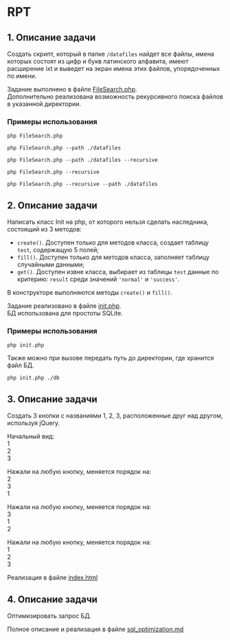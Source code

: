 # RPT

## 1. Описание задачи
Создать скрипт, который в папке `/datafiles` найдет все файлы, имена которых состоят из цифр и букв латинского алфавита, имеют расширение ixt и выведет на экран имена этих файлов, упорядоченных по имени.

Задание выполнено в файле [FileSearch.php](FileSearch.php).  
Дополнительно реализована возможность рекурсивного поиска файлов в указанной директории.
### Примеры использования
```
php FileSearch.php
```
```
php FileSearch.php --path ./datafiles
```
```
php FileSearch.php --path ./datafiles --recursive
```
```
php FileSearch.php --recursive
```
```
php FileSearch.php --recursive --path ./datafiles
```

## 2. Описание задачи
Написать класс Init на php, от которого нельзя сделать наследника, состоящий из 3 методов:
- `create()`. Доступен только для методов класса, создает таблицу `test`, содержащую 5 полей;
- `fill()`. Доступен только для методов класса, заполняет таблицу случайными данными;
- `get()`. Доступен извне класса, выбирает из таблицы `test` данные по критерию: `result` среди значений `'normal'` и `'success'`.

В конструкторе выполняются методы `create()` и `fill()`.

Задание реализовано в файле [init.php](init.php).  
БД использована для простоты SQLite.
### Примеры использования
```
php init.php
```
Также можно при вызове передать путь до директории, где хранится файл БД.
```
php init.php ./db
```
## 3. Описание задачи
Cоздать 3 кнопки с названиями 1, 2, 3, расположенные друг над другом, используя jQuery.

Начальный вид:  
1  
2  
3

Нажали на любую кнопку, меняется порядок на:  
2  
3  
1

Нажали на любую кнопку, меняется порядок на:  
3  
1  
2

Нажали на любую кнопку, меняется порядок на:  
1  
2  
3

Реализация в файле [index.html](index.html)
## 4. Описание задачи
Оптимизировать запрос БД.

Полное описание и реализация в файле [sql_optimization.md](sql_optimization.md)
